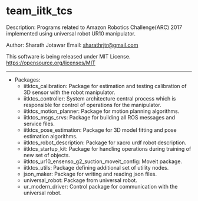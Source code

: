 # team_iitk_tcs

Description: Programs related to Amazon Robotics Challenge(ARC) 2017 implemented using universal robot UR10 manipulator.

Author: Sharath Jotawar Email: sharathrjtr@gmail.com

This software is being released under MIT License. https://opensource.org/licenses/MIT

-----------------------------
+ Packages: 
  - iitktcs_calibration: Package for estimation and testing calibration of 3D sensor with the robot manipulator.
  - iitktcs_controller: System architecture central process which is responsible for control of operations for the manipulator.
  - iitktcs_motion_planner: Package for motion planning algorithms.
  - iitktcs_msgs_srvs: Package for building all ROS messages and service files.
  - iitktcs_pose_estimation: Package for 3D model fitting and pose estimation algorithms.
  - iitktcs_robot_description: Package for xacro urdf robot description.
  - iitktcs_startup_kit: Package for handling operations during training of new set of objects.
  - iitktcs_ur10_ensenso_g2_suction_moveit_config: Moveit package.
  - iitktcs_utils: Package defining additional set of utility nodes.
  - json_maker: Package for writing and reading json files.
  - universal_robot: Package from universal robot.
  - ur_modern_driver: Control package for communication with the universal robot.
